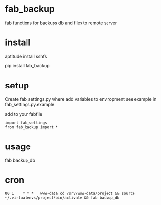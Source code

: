 fab_backup
==========

fab functions for backups db and files to remote server


install
=======

aptitude install sshfs

pip install fab_backup


setup
=====


Create fab_settings.py where add variables to enviropment
see example in fab_settings.py.example

add to your fabfile

    import fab_settings
    from fab_backup import *


usage
=====

fab backup_db


cron
====

    00 1    * * *   www-data cd /srv/www-data/project && source ~/.virtualenvs/project/bin/activate && fab backup_db
